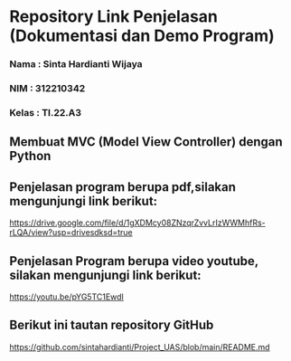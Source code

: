 # Repository Link Penjelasan (Dokumentasi dan Demo Program)

### Nama : Sinta Hardianti Wijaya

### NIM : 312210342

### Kelas : TI.22.A3

## Membuat MVC (Model View Controller) dengan Python

## Penjelasan program berupa pdf,silakan mengunjungi link berikut:

https://drive.google.com/file/d/1gXDMcy08ZNzqrZvvLrIzWWMhfRs-rLQA/view?usp=drivesdksd=true

## Penjelasan Program berupa video youtube, silakan mengunjungi link berikut:

https://youtu.be/pYG5TC1EwdI

## Berikut ini tautan repository GitHub

https://github.com/sintahardianti/Project_UAS/blob/main/README.md

